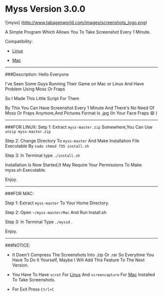 # Myss Version 3.0.0

![myss] (http://www.tabagenworld.com/images/screenshots_logo.png)

A Simple Program Which Allows You To Take Screenshot Every 1 Minute.

 Compatibility:
 
* [Linux](#Linux)

* [Mac](#Mac)

---

###Description:
Hello Everyone

I've Seen Some Guys Running Their Game on Mac or Linux And Have Problem Using Moss Or Fraps

So I Made This Little Script For Them

By This You Can Have Screenshot Every 1 Minute And There's No Need Of Moss Or Fraps Anymore,And Pictures Format Is .jpg (In Your Face Fraps :smile: )

---

###FOR LINUX:
Setp 1: Extract `myss-master.zip` Somewhere,You Can Use `unzip myss-master.zip` 

Step 2: Change Directory To `myss-master` And Make Installation File Executable By `sudo chmod 755 install.sh`

Step 3: In Terminal type `./install.sh`

Installation Is Now Started,It May Require Your Permissions To Make myss.sh Executable.

Enjoy.

---

###FOR MAC:

Step 1: Extract `myss-master` To Your Home Directory.

Step 2: Open `~/myss-master/Mac` And Run Install.sh

Step 3: In Terminal Type `./myssd` .

Enjoy.

---

###NOTICE:

* It Doen't Compress The Screenshots Into .zip Or .rar So Everytime You Have To Do It Yourself, Maybe I Will Add This Feature To The Next Version.

* You Have To Have `scrot` For [Linux](#Linux) And `screencapture` For [Mac](#Mac) Installed To Take Screenshots.

* For Exit Press `Ctrl+C`

